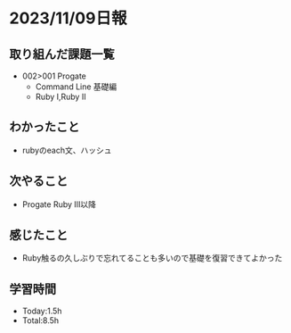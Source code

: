 # 2023/11/09日報

## 取り組んだ課題一覧
- 002>001 Progate
  - Command Line 基礎編
  - Ruby I,Ruby II
## わかったこと
- rubyのeach文、ハッシュ
## 次やること
- Progate Ruby III以降
## 感じたこと
- Ruby触るの久しぶりで忘れてることも多いので基礎を復習できてよかった
## 学習時間
- Today:1.5h
- Total:8.5h
